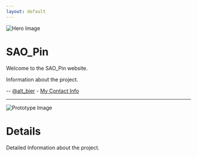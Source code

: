 ```yaml
---
layout: default
---
```


![Hero Image](Hero.gif)

# SAO_Pin

Welcome to the SAO_Pin website.

Information about the project.

-- [@alt_bier](https://x.com/alt_bier)  - [My Contact Info](https://gowen.net/about)

---

![Prototype Image](Proto.gif)

# Details

Detailed Information about the project.
